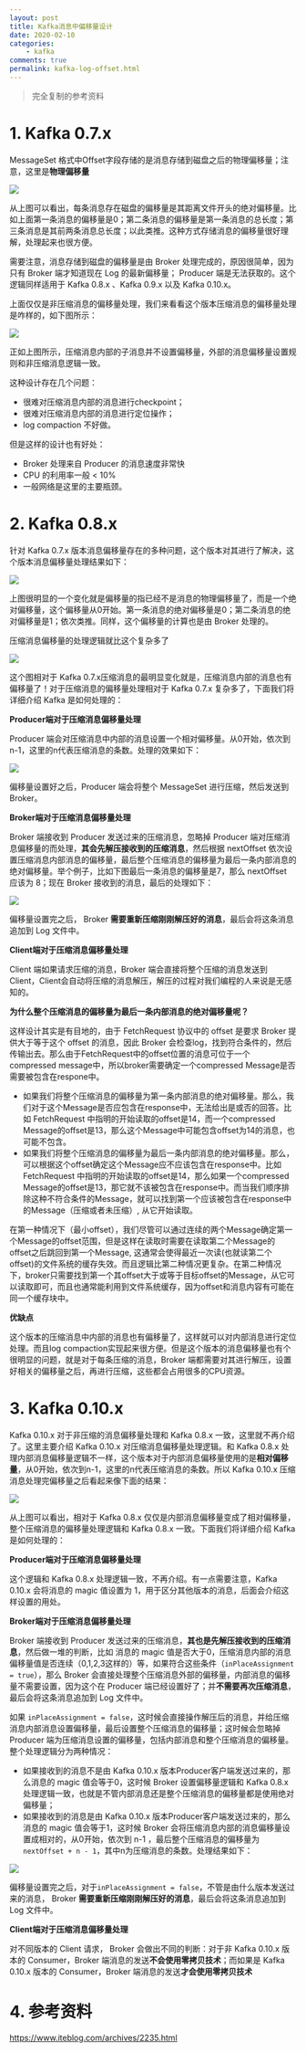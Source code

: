 ```yaml
---
layout: post
title: Kafka消息中偏移量设计
date: 2020-02-10
categories:
    - kafka
comments: true
permalink: kafka-log-offset.html
---
```


> 完全复制的参考资料

# 1. Kafka 0.7.x

MessageSet 格式中Offset字段存储的是消息存储到磁盘之后的物理偏移量；注意，这里是**物理偏移量**

![](/assets/images/posts/kafka-log/kafka-log-offset-1.png)

从上图可以看出，每条消息存在磁盘的偏移量是其距离文件开头的绝对偏移量。比如上面第一条消息的偏移量是0；第二条消息的偏移量是第一条消息的总长度；第三条消息是其前两条消息总长度；以此类推。这种方式存储消息的偏移量很好理解，处理起来也很方便。

需要注意，消息存储到磁盘的偏移量是由 Broker 处理完成的，原因很简单，因为只有 Broker 端才知道现在 Log 的最新偏移量； Producer  端是无法获取的。这个逻辑同样适用于 Kafka 0.8.x 、Kafka 0.9.x 以及 Kafka 0.10.x。

上面仅仅是非压缩消息的偏移量处理，我们来看看这个版本压缩消息的偏移量处理是咋样的，如下图所示：

![](/assets/images/posts/kafka-log/kafka-log-offset-2.png)

正如上图所示，压缩消息内部的子消息并不设置偏移量，外部的消息偏移量设置规则和非压缩消息逻辑一致。

这种设计存在几个问题：

- 很难对压缩消息内部的消息进行checkpoint；
- 很难对压缩消息内部的消息进行定位操作；
- log compaction 不好做。

但是这样的设计也有好处：

- Broker 处理来自 Producer 的消息速度非常快
- CPU 的利用率一般 < 10%
- 一般网络是这里的主要瓶颈。

# 2. Kafka 0.8.x

针对 Kafka 0.7.x 版本消息偏移量存在的多种问题，这个版本对其进行了解决，这个版本消息偏移量处理结果如下：

![](/assets/images/posts/kafka-log/kafka-log-offset-3.png)

上图很明显的一个变化就是偏移量的指已经不是消息的物理偏移量了，而是一个绝对偏移量，这个偏移量从0开始。第一条消息的绝对偏移量是0；第二条消息的绝对偏移量是1；依次类推。同样，这个偏移量的计算也是由 Broker 处理的。

压缩消息偏移量的处理逻辑就比这个复杂多了

![](/assets/images/posts/kafka-log/kafka-log-offset-4.png)

这个图相对于 Kafka 0.7.x压缩消息的最明显变化就是，压缩消息内部的消息也有偏移量了！对于压缩消息的偏移量处理相对于 Kafka 0.7.x 复杂多了，下面我们将详细介绍 Kafka 是如何处理的：

**Producer端对于压缩消息偏移量处理**

Producer 端会对压缩消息中内部的消息设置一个相对偏移量。从0开始，依次到n-1，这里的n代表压缩消息的条数。处理的效果如下：

![](/assets/images/posts/kafka-log/kafka-log-offset-5.png)

偏移量设置好之后，Producer 端会将整个 MessageSet 进行压缩，然后发送到Broker。

**Broker端对于压缩消息偏移量处理**

Broker 端接收到 Producer 发送过来的压缩消息，忽略掉 Producer 端对压缩消息偏移量的而处理，**其会先解压接收到的压缩消息**，然后根据 nextOffset  依次设置压缩消息内部消息的偏移量，最后整个压缩消息的偏移量为最后一条内部消息的绝对偏移量。举个例子，比如下图最后一条消息的偏移量是7，那么  nextOffset 应该为 8；现在 Broker 接收到的消息，最后的处理如下：

![](/assets/images/posts/kafka-log/kafka-log-offset-6.png)

偏移量设置完之后， Broker **需要重新压缩刚刚解压好的消息**，最后会将这条消息追加到 Log 文件中。

**Client端对于压缩消息偏移量处理**

Client 端如果请求压缩的消息，Broker 端会直接将整个压缩的消息发送到 Client，Client会自动将压缩的消息解压，解压的过程对我们编程的人来说是无感知的。

**为什么整个压缩消息的偏移量为最后一条内部消息的绝对偏移量呢？**

这样设计其实是有目地的，由于 FetchRequest 协议中的 offset 是要求 Broker 提供大于等于这个 offset 的消息，因此 Broker  会检查log，找到符合条件的，然后传输出去。那么由于FetchRequest中的offset位置的消息可位于一个compressed  message中，所以broker需要确定一个compressed Message是否需要被包含在respone中。

- 如果我们将整个压缩消息的偏移量为第一条内部消息的绝对偏移量。那么，我们对于这个Message是否应包含在response中，无法给出是或否的回答。比如 FetchRequest 中指明的开始读取的offset是14，而一个compressed  Message的offset是13，那么这个Message中可能包含offset为14的消息，也可能不包含。
- 如果我们将整个压缩消息的偏移量为最后一条内部消息的绝对偏移量。那么，可以根据这个offset确定这个Message应不应该包含在response中。比如 FetchRequest 中指明的开始读取的offset是14，那么如果一个compressed  Message的offset是13，那它就不该被包含在response中。而当我们顺序排除这种不符合条件的Message，就可以找到第一个应该被包含在response中的Message（压缩或者未压缩）, 从它开始读取。

在第一种情况下（最小offset），我们尽管可以通过连续的两个Message确定第一个Message的offset范围，但是这样在读取时需要在读取第二个Message的offset之后跳回到第一个Message,  这通常会使得最近一次读(也就读第二个offset)的文件系统的缓存失效。而且逻辑比第二种情况更复杂。在第二种情况下，broker只需要找到第一个其offset大于或等于目标offset的Message，从它可以读取即可，而且也通常能利用到文件系统缓存，因为offset和消息内容有可能在同一个缓存块中。

**优缺点**

这个版本的压缩消息中内部的消息也有偏移量了，这样就可以对内部消息进行定位处理。而且log compaction实现起来很方便。但是这个版本的消息偏移量也有个很明显的问题，就是对于每条压缩的消息，Broker  端都需要对其进行解压，设置好相关的偏移量之后，再进行压缩，这些都会占用很多的CPU资源。

# 3. Kafka 0.10.x

Kafka 0.10.x 对于非压缩的消息偏移量处理和 Kafka 0.8.x 一致，这里就不再介绍了。这里主要介绍 Kafka 0.10.x  对压缩消息偏移量处理逻辑。和 Kafka 0.8.x 处理内部消息偏移量逻辑不一样，这个版本对于内部消息偏移量使用的是**相对偏移量**，从0开始，依次到n-1，这里的n代表压缩消息的条数。所以 Kafka 0.10.x 压缩消息处理完偏移量之后看起来像下面的结果：

![](/assets/images/posts/kafka-log/kafka-log-offset-7.png)

从上图可以看出，相对于 Kafka 0.8.x 仅仅是内部消息偏移量变成了相对偏移量，整个压缩消息的偏移量处理逻辑和 Kafka 0.8.x 一致。下面我们将详细介绍 Kafka 是如何处理的：

**Producer端对于压缩消息偏移量处理**

这个逻辑和 Kafka 0.8.x 处理逻辑一致，不再介绍。有一点需要注意，Kafka 0.10.x 会将消息的 magic 值设置为 1，用于区分其他版本的消息，后面会介绍这样设置的用处。

**Broker端对于压缩消息偏移量处理**

Broker 端接收到 Producer 发送过来的压缩消息，**其也是先解压接收到的压缩消息**，然后做一堆的判断，比如 消息的 magic 值是否大于0，压缩消息内部的消息偏移量值是否连续（0,1,2,3这样的）等，如果符合这些条件（`inPlaceAssignment = true`），那么 Broker 会直接处理整个压缩消息外部的偏移量，内部消息的偏移量不需要设置，因为这个在 Producer 端已经设置好了；并**不需要再次压缩消息**，最后会将这条消息追加到 Log 文件中。

如果 `inPlaceAssignment = false`，这时候会直接操作解压后的消息，并给压缩消息内部消息设置偏移量，最后设置整个压缩消息的偏移量；这时候会忽略掉 Producer 端为压缩消息设置的偏移量，包括内部消息和整个压缩消息的偏移量。整个处理逻辑分为两种情况：

- 如果接收到的消息不是由 Kafka 0.10.x 版本Producer客户端发送过来的，那么消息的 magic 值会等于0，这时候 Broker 设置偏移量逻辑和  Kafka 0.8.x 处理逻辑一致，也就是不管内部消息还是整个压缩消息的偏移量都是使用绝对偏移量；
- 如果接收到的消息是由 Kafka 0.10.x 版本Producer客户端发送过来的，那么消息的 magic 值会等于1，这时候 Broker 会将压缩消息内部的消息偏移量设置成相对的，从0开始，依次到 n-1 ，最后整个压缩消息的偏移量为` nextOffset + n - 1`，其中n为压缩消息的条数。处理结果如下：

![](/assets/images/posts/kafka-log/kafka-log-offset-8.png)

偏移量设置完之后，对于`inPlaceAssignment = false`，不管是由什么版本发送过来的消息， Broker **需要重新压缩刚刚解压好的消息**，最后会将这条消息追加到 Log 文件中。

**Client端对于压缩消息偏移量处理**

对不同版本的 Client 请求， Broker 会做出不同的判断：对于非 Kafka 0.10.x 版本的 Consumer，Broker 端消息的发送**不会使用零拷贝技术**；而如果是 Kafka 0.10.x 版本的 Consumer，Broker 端消息的发送**才会使用零拷贝技术**

# 4. 参考资料

https://www.iteblog.com/archives/2235.html